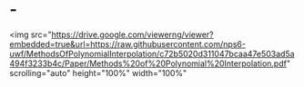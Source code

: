 # -
<img
    src="https://drive.google.com/viewerng/viewer?embedded=true&url=https://raw.githubusercontent.com/nps6-uwf/MethodsOfPolynomialInterpolation/c72b5020d311047bcaa47e503ad5a494f3233b4c/Paper/Methods%20of%20Polynomial%20Interpolation.pdf"
    scrolling="auto"
    height="100%"
    width="100%"
></img>
